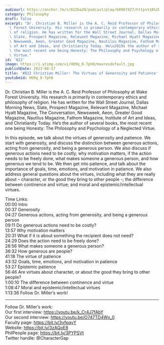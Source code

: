 ```yaml
---
audiourl: https://anchor.fm/s/822ba20/podcast/play/68987427/https%3A%2F%2Fd3ctxlq1ktw2nl.cloudfront.net%2Fstaging%2F2023-3-20%2F717fdbcd-2180-34af-722d-1c57cd8baf7b.m4a
category: Philosophy
draft: false
excerpt: "Dr. Christian B. Miller is the A. C. Reid Professor of Philosophy at Wake\
  \ Forest University. His research is primarily in contemporary ethics and philosophy\
  \ of religion. He has written for the Wall Street Journal, Dallas Morning News,\
  \ Slate, Prospect Magazine, Relevant Magazine, Michael Hyatt Magazine, The Conversation,\
  \ Newsweek, Aeon, Greater Good Magazine, Nautilus Magazine, Fathom Magazine, Institute\
  \ of Art and Ideas, and Christianity Today. He\u2019s the author of several books,\
  \ the most recent one being Honesty: The Philosophy and Psychology of a Neglected\
  \ Virtue."
id: '822'
image: https://i.ytimg.com/vi/HU9q_8-Tph8/maxresdefault.jpg
publishDate: 2023-08-17
title: '#822 Christian Miller: The Virtues of Generosity and Patience'
youtubeid: HU9q_8-Tph8
---
```

<div class="timelinks">

Dr. Christian B. Miller is the A. C. Reid Professor of Philosophy at Wake Forest University. His research is primarily in contemporary ethics and philosophy of religion. He has written for the Wall Street Journal, Dallas Morning News, Slate, Prospect Magazine, Relevant Magazine, Michael Hyatt Magazine, The Conversation, Newsweek, Aeon, Greater Good Magazine, Nautilus Magazine, Fathom Magazine, Institute of Art and Ideas, and Christianity Today. He’s the author of several books, the most recent one being Honesty: The Philosophy and Psychology of a Neglected Virtue.

In this episode, we talk about the virtues of generosity and patience. We start with generosity, and discuss the distinction between generous actions, acting from generosity, and being a generous person. We also discuss if generous actions need to be costly, why motivation matters, if the action needs to be freely done, what makes someone a generous person, and how generous we tend to be. We then get into patience, and talk about the importance of goals, time, emotions, and motivation in patience. We also address general questions about the virtues, including what they are really about – character, or the good they bring to other people -; the difference between continence and virtue; and moral and epistemic/intellectual virtues.

Time Links:  
<time>00:00</time> Intro  
<time>00:37</time> Generosity  
<time>04:27</time> Generous actions, acting from generosity, and being a generous person  
<time>09:11</time> Do generous actions need to be costly?  
<time>13:57</time> Why motivation matters  
<time>20:31</time> What if it is about something the recipient does not need?  
<time>24:29</time> Does the action need to be freely done?  
<time>28:56</time> What makes someone a generous person?  
<time>36:32</time> How generous are people?  
<time>41:18</time> The virtue of patience  
<time>43:32</time> Goals, time, emotions, and motivation in patience  
<time>53:27</time> Epistemic patience  
<time>56:46</time> Are virtues about character, or about the good they bring to other people?  
<time>1:00:10</time> The difference between continence and virtue  
<time>1:08:47</time> Moral and epistemic/intellectual virtues  
<time>1:13:36</time> Follow Dr. Miller’s work!

---

Follow Dr. Miller’s work:  
Our first interview: https://youtu.be/k_Cr4J7fAbY  
Our second interview: https://youtu.be/O747TD4Wx_0  
Faculty page: https://bit.ly/3vfpqyY  
Website: https://bit.ly/3zAQoE8  
PhilPeople page: https://bit.ly/3PYPSVt  
Twitter handle: @CharacterGap
</div>

